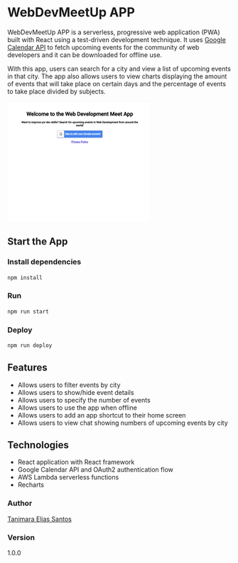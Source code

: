 # WebDevMeetUp APP

WebDevMeetUp APP is a serverless, progressive web application (PWA) built with React using a test-driven development technique. It uses [Google Calendar API](https://developers.google.com/calendar) to fetch upcoming events for the community of web developers and it can be downloaded for offline use.

With this app, users can search for a city and view a list of upcoming events in that city. The app also allows users to view charts displaying the amount of events that will take place on certain days and the percentage of events to take place divided by subjects.


![WebDevMeetUp App](public/webdevmeetupapp.gif)

## Start the App

### Install dependencies

```bash
npm install
```

### Run

```bash
npm run start
```

### Deploy

```bash
npm run deploy
```

## Features

- Allows users to filter events by city
- Allows users to show/hide event details
- Allows users to specify the number of events
- Allows users to use the app when offline
- Allows users to add an app shortcut to their home screen
- Allows users to view chat showing numbers of upcoming events by city

## Technologies

- React application with React framework
- Google Calendar API and OAuth2 authentication flow
- AWS Lambda serverless functions
- Recharts

### Author

[Tanimara Elias Santos](https://github.com/tanimaraeliassantos)

### Version

1.0.0
